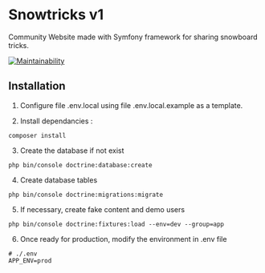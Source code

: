 # Snowtricks v1

Community Website made with Symfony framework for sharing snowboard tricks.

[![Maintainability](https://api.codeclimate.com/v1/badges/3ff9fec3772a81e00946/maintainability)](https://codeclimate.com/github/sjaulin/snowtricks/maintainability)

## Installation

1. Configure file .env.local using file .env.local.example as a template.

2. Install dependancies :

```
composer install
```

3. Create the database if not exist

```
php bin/console doctrine:database:create
```

4. Create database tables

```
php bin/console doctrine:migrations:migrate
```

5. If necessary, create fake content and demo users

```
php bin/console doctrine:fixtures:load --env=dev --group=app
```

6. Once ready for production, modify the environment in .env file

```
# ./.env
APP_ENV=prod
```
